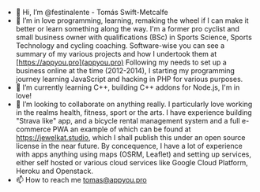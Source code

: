 - 👋 Hi, I’m @festinalente - Tomás Swift-Metcalfe 
- 👀 I’m in love programming, learning, remaking the wheel if I can make it better or learn something along the way. 
I'm a former pro cyclist and small business owner with qualifications (BSc) in Sports Science, Sports Technology and
cycling coaching. Software-wise you can see a summary of my various projects and how I undertook them at [https://appyou.pro](appyou.pro) Following my needs to set up a business online at the time (2012-2014), I starting my programming journey learning JavaScript and hacking in PHP for various purposes.
- 🌱 I’m currently learning C++, building C++ addons for Node.js, I'm in love!       
- 💞️ I’m looking to collaborate on anything really. I particularly love working in the realms health, fitness, sport or the arts. I have experience building "Strava like" app, and a bicycle rental management system and a full e-commerce PWA an example of which can be found at https://jewelkat.studio, which I shall publish this under an open source license in the near future. By concequence, I have a lot of experience with apps anything using maps (OSRM, Leaflet) and setting up services, either self hosted or various cloud services like Google Cloud Platform, Heroku and Openstack. 
- 📫 How to reach me tomas@appyou.pro
<!---
festinalente/festinalente is a ✨ special ✨ repository because its `README.md` (this file) appears on your GitHub profile.
You can click the Preview link to take a look at your changes.
--->
